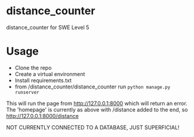 # distance_counter
distance_counter for SWE Level 5

# Usage
- Clone the repo
- Create a virtual environment
- Install requirements.txt
- from /distance_counter/distance_counter run `python manage.py runserver`

This will run the page from http://127.0.0.1:8000 which will return an error.
The 'homepage' is currently as above with /distance added to the end, so http://127.0.0.1:8000/distance

NOT CURRENTLY CONNECTED TO A DATABASE, JUST SUPERFICIAL!